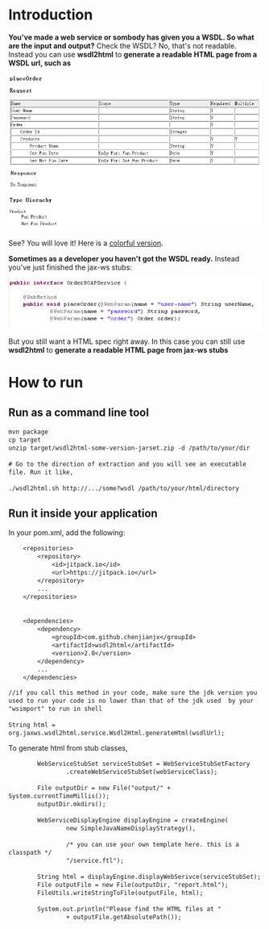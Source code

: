 # Introduction

__You've made a web service or sombody has given you a WSDL. So what are the input and output?__ Check the WSDL? No, that's not readable. Instead you can use __wsdl2html__ to __generate a readable HTML page from a WSDL url, such as__ 

![Alt html-table](/doc/image/generated-place-order.png?raw=true)


See? You will love it!  Here is a [colorful version](/doc/single-file.html). 

__Sometimes as a developer you haven't got the WSDL ready.__ Instead you've just finished the jax-ws stubs:

![Alt service](/doc/image/stub-order-soap-service.png?raw=true)

But you still want a HTML spec right away. In this case you can still use __wsdl2html__ to __generate a readable HTML page from jax-ws stubs__

# How to run

## Run as a command line tool

````
mvn package 
cp target 
unzip target/wsdl2html-some-version-jarset.zip -d /path/to/your/dir

# Go to the direction of extraction and you will see an executable file. Run it like, 

./wsdl2html.sh http://.../some?wsdl /path/to/your/html/directory

````


## Run it inside your application

In your pom.xml, add the following: 

````
	<repositories>
		<repository>
			<id>jitpack.io</id>
			<url>https://jitpack.io</url>
		</repository>
		...
	</repositories>


	<dependencies>
		<dependency>
			<groupId>com.github.chenjianjx</groupId>
			<artifactId>wsdl2html</artifactId>
			<version>2.0</version>
		</dependency>
		...
	</dependencies>	

````



````
//if you call this method in your code, make sure the jdk version you used to run your code is no lower than that of the jdk used  by your "wsimport" to run in shell

String html = org.jaxws.wsdl2html.service.Wsdl2Html.generateHtml(wsdlUrl); 
````  


To generate html from stub classes,

```
		WebServiceStubSet serviceStubSet = WebServiceStubSetFactory
				.createWebServiceStubSet(webServiceClass);

		File outputDir = new File("output/" + System.currentTimeMillis());
		outputDir.mkdirs();

		WebServiceDisplayEngine displayEngine = createEngine(
				new SimpleJavaNameDisplayStrategy(),

				/* you can use your own template here. this is a classpath */
				"/service.ftl");

		String html = displayEngine.displayWebSerivce(serviceStubSet);
		File outputFile = new File(outputDir, "report.html");
		FileUtils.writeStringToFile(outputFile, html);

		System.out.println("Please find the HTML files at "
				+ outputFile.getAbsolutePath());

```
```
